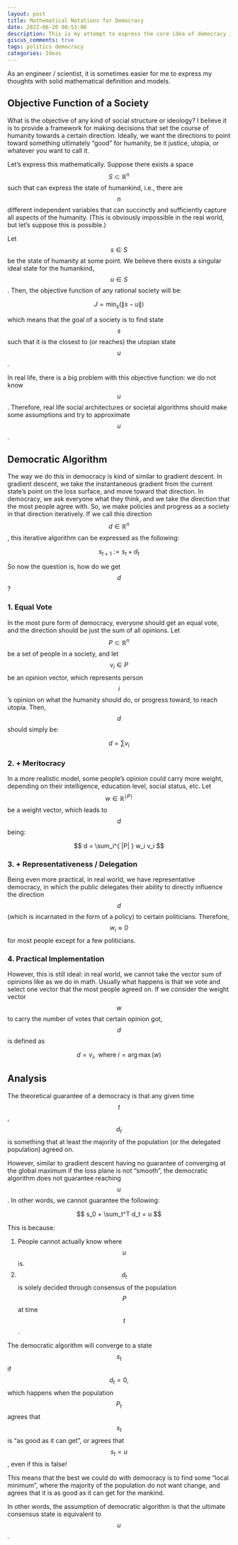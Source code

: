 ```yaml
---
layout: post
title: Mathematical Notations for Democracy
date: 2022-06-20 00:53:00
description: This is my attempt to express the core idea of democracy in terms of math.
giscus_comments: true
tags: politics democracy
categories: Ideas
---
```


As an engineer / scientist, it is sometimes easier for me to express my thoughts with solid mathematical definition and models.
## Objective Function of a Society

What is the objective of any kind of social structure or ideology? I believe it is to provide a framework for making decisions that set the course of humanity towards a certain direction. Ideally, we want the directions to point toward something ultimately “good” for humanity, be it justice, utopia, or whatever you want to call it.

Let’s express this mathematically. Suppose there exists a space $$S \subset \mathbb{R}^n$$ such that can express the state of humankind, i.e., there are $$n$$ different independent variables that can succinctly and sufficiently capture all aspects of the humanity. (This is obviously impossible in the real world, but let’s suppose this is possible.)

Let $$s \in S$$ be the state of humanity at some point. We believe there exists a singular ideal state for the humankind, $$u \in S$$. Then, the objective function of any rational society will be:

$$
J = \min_{s}(\|s - u\|)
$$

which means that the goal of a society is to find state $$s$$ such that it is the closest to (or reaches) the utopian state $$u$$.

In real life, there is a big problem with this objective function: we do not know $$u$$. Therefore, real life social architectures or societal algorithms should make some assumptions and try to approximate $$u$$.

## Democratic Algorithm

The way we do this in democracy is kind of similar to gradient descent. In gradient descent, we take the instantaneous gradient from the current state’s point on the loss surface, and move toward that direction. In democracy, we ask everyone what they think, and we take the direction that the most people agree with. So, we make policies and progress as a society in that direction iteratively. If we call this direction $$d \in \mathbb{R}^n$$, this iterative algorithm can be expressed as the following:

$$
s_{t+1} := s_t + d_t
$$

So now the question is, how do we get $$d$$?

### 1. Equal Vote

In the most pure form of democracy, everyone should get an equal vote, and the direction should be just the sum of all opinions. Let $$P \subset \mathbb{R}^n$$ be a set of people in a society, and let $$v_i \in P$$ be an opinion vector, which represents person $$i$$’s opinion on what the humanity should do, or progress toward, to reach utopia. Then, $$d$$ should simply be:

$$
d = \sum v_i
$$

### 2. + Meritocracy

In a more realistic model, some people’s opinion could carry more weight, depending on their intelligence, education level, social status, etc. Let $$ w \in \mathbb{R}^{ \mid P \mid } $$ be a weight vector, which leads to $$d$$ being:

$$
d = \sum_i^{ |P| } w_i v_i
$$

### 3. + Representativeness / Delegation

Being even more practical, in real world, we have representative democracy, in which the public delegates their ability to directly influence the direction $$d$$ (which is incarnated in the form of a policy) to certain politicians. Therefore, $$w_i \approx 0$$ for most people except for a few politicians.

### 4. Practical Implementation

However, this is still ideal: in real world, we cannot take the vector sum of opinions like as we do in math. Usually what happens is that we vote and select one vector that the most people agreed on. If we consider the weight vector $$w$$ to carry the number of votes that certain opinion got, $$d$$ is defined as

$$
d = v_i, \text{ where } i = \arg \max (w)
$$

## Analysis

The theoretical guarantee of a democracy is that any given time $$t$$, $$d_t$$ is something that at least the majority of the population (or the delegated population) agreed on.

However, similar to gradient descent having no guarantee of converging at the global maximum if the loss plane is not “smooth”, the democratic algorithm does not guarantee reaching $$u$$. In other words, we cannot guarantee the following:

$$
s_0 + \sum_t^T d_t = u
$$

This is because:

1. People cannot actually know where $$u$$ is.
2. $$d_t$$ is solely decided through consensus of the population $$P$$ at time $$t$$.

The democratic algorithm will converge to a state $$s_t$$ if $$d_t = 0,$$ which happens when the population $$P_t$$ agrees that $$s_t$$  is “as good as it can get”, or agrees that $$s_t = u$$, even if this is false!

This means that the best we could do with democracy is to find some “local minimum”, where the majority of the population do not want change, and agrees that it is as good as it can get for the mankind.

In other words, the assumption of democratic algorithm is that the ultimate consensus state is equivalent to $$u$$.